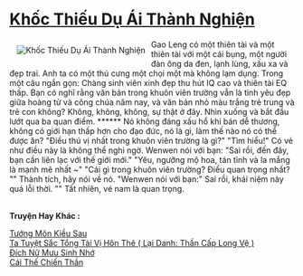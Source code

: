 <a href="https://truyentiki.com/khoc-thieu-du-ai-thanh-nghien.30503/" title="Khốc Thiếu Dụ Ái Thành Nghiện"><h1>Khốc Thiếu Dụ Ái Thành Nghiện</h1></a><div style="display:table"><img align="right" style="float: left; padding: 10px;" src="https://truyentiki.com/a/img/str/src/30503.jpg" alt="Khốc Thiếu Dụ Ái Thành Nghiện">Gao Leng có một thiên tài và một thiên tài với một cái bụng, một người đàn ông da đen, lạnh lùng, xấu xa và đẹp trai. Anh ta có một thú cưng một chọi một mà không lạm dụng. Trong một câu ngắn gọn: Chàng sinh viên xinh đẹp thu hút IQ cao và thiên tài EQ thấp. Bạn có nghĩ rằng văn bản trong khuôn viên trường vẫn là tình yêu đẹp giữa hoàng tử và công chúa năm nay, và văn bản nhỏ màu trắng trẻ trung và trẻ con không? Không, không, không, sự thật ở đây. Nhìn xuống và bắt đầu lướt qua ba quan điểm. ****** Nó không đáng xấu hổ khi bán dễ thương, không có giới hạn thấp hơn cho đạo đức, nó là gì, làm thế nào nó có thể được ăn? "Điều thú vị nhất trong khuôn viên trường là gì?" "Tìm hiểu!" Có vẻ như điều này là không thể nghi ngờ. Wenwen nói với bạn: "Sai rồi, đến đây, bạn cần liên lạc với thế giới mới." "Yêu, ngưỡng mộ hoa, tán tỉnh và la mắng là mạnh mẽ nhất ~" "Cái gì trong khuôn viên trường? Điều quan trọng nhất? "" Thành tích, hãy nói về nó. "Wenwen nói với bạn:" Sai rồi, khái niệm này quá lỗi thời. "" Tất nhiên, vé nam là quan trọng.</div><p><br><b>Truyện Hay Khác :</b></p><a href="https://truyentiki.com/tuong-mon-kieu-sau.30502/" alt="Tướng Môn Kiều Sau">Tướng Môn Kiều Sau</a><br/><a href="https://github.com/nownovels/top500/tree/master/truyenhay/33530/" alt="Ta Tuyệt Sắc Tổng Tài Vị Hôn Thê ( Lại Danh: Thần Cấp Long Vệ )">Ta Tuyệt Sắc Tổng Tài Vị Hôn Thê ( Lại Danh: Thần Cấp Long Vệ )</a><br/><a href="https://truyentiki.wordpress.com/2020/06/08/dich-nu-muu-sinh-nho/" alt="Đích Nữ Mưu Sinh Nhớ">Đích Nữ Mưu Sinh Nhớ</a><br/><a href="https://github.com/nownovels/top500/tree/master/truyenhay/33725/" alt="Cái Thế Chiến Thần">Cái Thế Chiến Thần</a><br/>